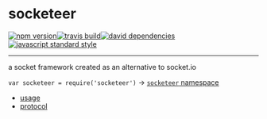 socketeer
===

[![npm version](https://img.shields.io/npm/v/socketeer.svg?style=flat-square)](https://npmjs.com/package/socketeer)[![travis build](https://img.shields.io/travis/SEAPUNK/socketeer.svg?style=flat-square)](https://travis-ci.org/SEAPUNK/socketeer)[![david dependencies](https://david-dm.org/SEAPUNK/socketeer.svg?style=flat-square)](https://david-dm.org/SEAPUNK/socketeer)[![javascript standard style](https://img.shields.io/badge/code%20style-standard-blue.svg?style=flat-square)](http://standardjs.com/)

---

a socket framework created as an alternative to socket.io

`var socketeer = require('socketeer')` -> [`socketeer` namespace](http://seapunk.github.io/socketeer/socketeer.html)

- [usage](tutorial-usage.html)
- [protocol](tutorial-protocol.html)
